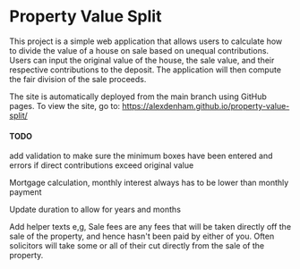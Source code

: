 # Property Value Split

This project is a simple web application that allows users to calculate how to divide the value of a house on sale based on unequal contributions. Users can input the original value of the house, the sale value, and their respective contributions to the deposit. The application will then compute the fair division of the sale proceeds.

The site is automatically deployed from the main branch using GitHub pages. To view the site, go to:
https://alexdenham.github.io/property-value-split/

#### TODO

add validation to make sure the minimum boxes have been entered and errors if direct contributions exceed original value

Mortgage calculation, monthly interest always has to be lower than monthly payment

Update duration to allow for years and months

Add helper texts
e,g, Sale fees are any fees that will be taken directly off the sale of the property, and hence hasn't been paid by either of you. Often solicitors will take some or all of their cut directly from the sale of the property.
